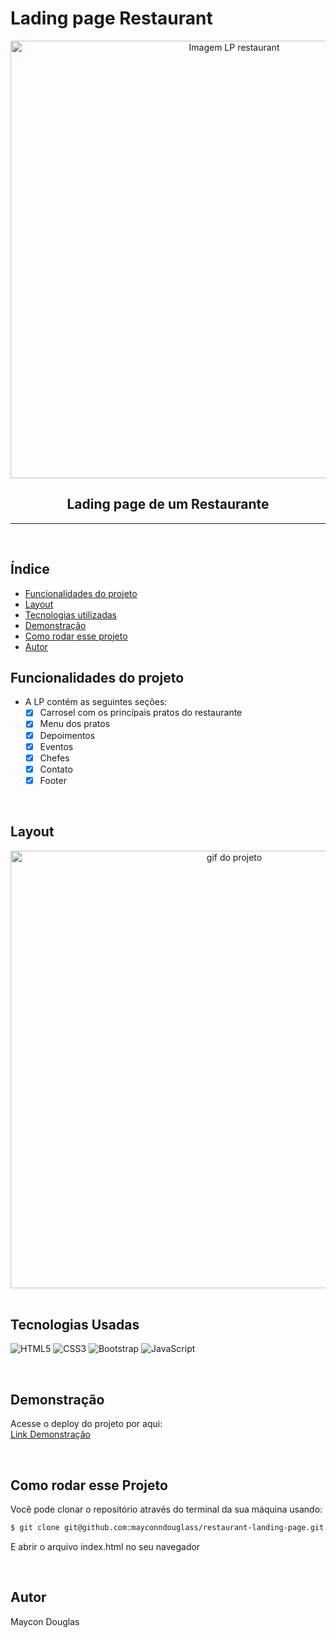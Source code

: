 # Lading page Restaurant
<!-- ![Lading Page](./assets/first-image.png) -->
<div align="center">
  <img src="./assets/first-image.png" alt="Imagem LP restaurant" style="width:700px;">
</div>

<div align="center">
  <h2>Lading page de um Restaurante</h2>
</div>

<hr>

</br>


## Índice
- <a href="#funcionalidades">Funcionalidades do projeto</a>
- <a href="#layout">Layout<a>
- <a href="#tecnologias">Tecnologias utilizadas</a>
- <a href="#demonstracao">Demonstração</a>
- <a href="#rodar-projeto">Como rodar esse projeto</a>
- <a href="#autor">Autor</a>

## Funcionalidades do projeto
  - A LP contém as seguintes seções:
    - [x] Carrosel com os princípais pratos do restaurante
    - [x] Menu dos pratos
    - [x] Depoimentos
    - [x] Eventos
    - [x] Chefes
    - [x] Contato
    - [x] Footer

</br>

## Layout

<!-- ![Lading Page](./assets/FireShot%20Capture%20001%20-%20Restaurant%20.png) -->
<!-- <div align="center">
  <img src="./assets/FireShot%20Capture%20001%20-%20Restaurant%20.png" alt="Lading Page Restaurant" style="width:700px;">
</div> -->

<div align="center">
  <img src="./assets/gif-projeto.gif" alt="gif do projeto" style="width:700px;">
</div>
</br>


## Tecnologias Usadas
![HTML5](https://img.shields.io/badge/html5-%23E34F26.svg?style=for-the-badge&logo=html5&logoColor=white)
![CSS3](https://img.shields.io/badge/css3-%231572B6.svg?style=for-the-badge&logo=css3&logoColor=white)
![Bootstrap](https://img.shields.io/badge/bootstrap-%23563D7C.svg?style=for-the-badge&logo=bootstrap&logoColor=white)
![JavaScript](https://img.shields.io/badge/javascript-%23323330.svg?style=for-the-badge&logo=javascript&logoColor=%23F7DF1E)

</br>


## Demonstração
Acesse o deploy do projeto por aqui:<br>
[Link Demonstração](https://mayconndouglass.github.io/restaurant-landing-page/)

</br>

## Como rodar esse Projeto
Você pode clonar o repositório através do terminal da sua máquina usando:

```bash
$ git clone git@github.com:mayconndouglass/restaurant-landing-page.git
```

E abrir o arquivo index.html no seu navegador

</br>

## Autor
Maycon Douglas
